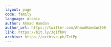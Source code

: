 ```yaml
---
layout: page
code: family
language: Arabic
author: Ahmad Hamdan
author_url: https://twitter.com/AhmadHamdan309
link: https://bit.ly/3gifbRV
archive: https://archive.ph/TetPp
---
```

